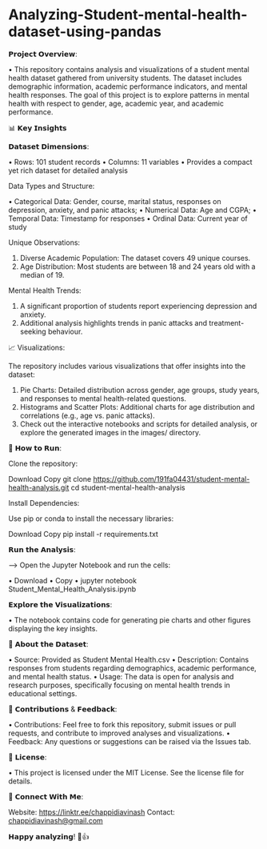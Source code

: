 # Analyzing-Student-mental-health-dataset-using-pandas

𝗣𝗿𝗼𝗷𝗲𝗰𝘁 𝗢𝘃𝗲𝗿𝘃𝗶𝗲𝘄:

• This repository contains analysis and visualizations of a student mental health dataset gathered from university students. The dataset includes demographic information, academic performance indicators, and mental health responses. The goal of this project is to explore patterns in mental health with respect to gender, age, academic year, and academic performance.

📊 𝗞𝗲𝘆 𝗜𝗻𝘀𝗶𝗴𝗵𝘁𝘀

𝗗𝗮𝘁𝗮𝘀𝗲𝘁 𝗗𝗶𝗺𝗲𝗻𝘀𝗶𝗼𝗻𝘀:

• Rows: 101 student records
• Columns: 11 variables
• Provides a compact yet rich dataset for detailed analysis

Data Types and Structure:

• Categorical Data: Gender, course, marital status, responses on depression, anxiety, and panic attacks;
• Numerical Data: Age and CGPA;
• Temporal Data: Timestamp for responses
• Ordinal Data: Current year of study

Unique Observations:

1. Diverse Academic Population: The dataset covers 49 unique courses.
2. Age Distribution: Most students are between 18 and 24 years old with a median of 19.

Mental Health Trends:

1. A significant proportion of students report experiencing depression and anxiety.
2. Additional analysis highlights trends in panic attacks and treatment-seeking behaviour.

📈 Visualizations:

The repository includes various visualizations that offer insights into the dataset:

1. Pie Charts: Detailed distribution across gender, age groups, study years, and responses to mental health-related questions.
2. Histograms and Scatter Plots: Additional charts for age distribution and correlations (e.g., age vs. panic attacks).
3. Check out the interactive notebooks and scripts for detailed analysis, or explore the generated images in the images/ directory.

🚀 𝗛𝗼𝘄 𝘁𝗼 𝗥𝘂𝗻:

Clone the repository:

Download
Copy
git clone https://github.com/191fa04431/student-mental-health-analysis.git
cd student-mental-health-analysis

Install Dependencies:

Use pip or conda to install the necessary libraries:

Download
Copy
pip install -r requirements.txt

𝗥𝘂𝗻 𝘁𝗵𝗲 𝗔𝗻𝗮𝗹𝘆𝘀𝗶𝘀:

--> Open the Jupyter Notebook and run the cells:

 • Download
•  Copy
• jupyter notebook Student_Mental_Health_Analysis.ipynb

𝗘𝘅𝗽𝗹𝗼𝗿𝗲 𝘁𝗵𝗲 𝗩𝗶𝘀𝘂𝗮𝗹𝗶𝘇𝗮𝘁𝗶𝗼𝗻𝘀:

• The notebook contains code for generating pie charts and other figures displaying the key insights.

🧠 𝗔𝗯𝗼𝘂𝘁 𝘁𝗵𝗲 𝗗𝗮𝘁𝗮𝘀𝗲𝘁:

• Source: Provided as Student Mental Health.csv
• Description: Contains responses from students regarding demographics, academic performance, and mental health status.
• Usage: The data is open for analysis and research purposes, specifically focusing on mental health trends in educational settings.

🎉 𝗖𝗼𝗻𝘁𝗿𝗶𝗯𝘂𝘁𝗶𝗼𝗻𝘀 & 𝗙𝗲𝗲𝗱𝗯𝗮𝗰𝗸:

• Contributions: Feel free to fork this repository, submit issues or pull requests, and contribute to improved analyses and visualizations.
• Feedback: Any questions or suggestions can be raised via the Issues tab.

🙌 𝗟𝗶𝗰𝗲𝗻𝘀𝗲:

• This project is licensed under the MIT License. See the license file for details.

🔗 𝗖𝗼𝗻𝗻𝗲𝗰𝘁 𝗪𝗶𝘁𝗵 𝗠𝗲:

Website: https://linktr.ee/chappidiavinash
Contact: chappidiavinash@gmail.com

𝗛𝗮𝗽𝗽𝘆 𝗮𝗻𝗮𝗹𝘆𝘇𝗶𝗻𝗴! 🚀👍
